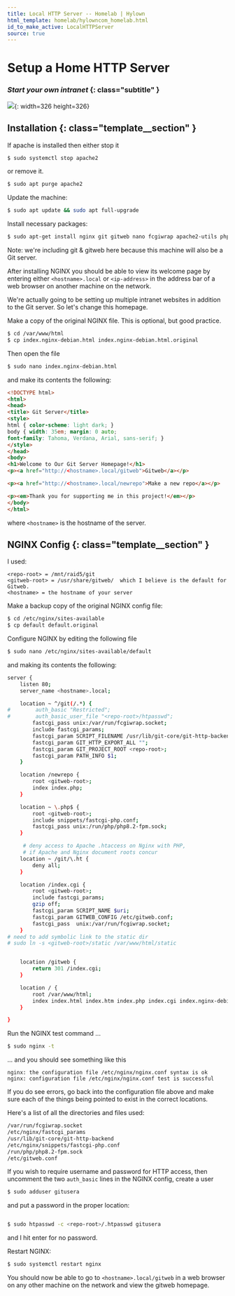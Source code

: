 ```yaml
---
title: Local HTTP Server -- Homelab | Hylown
html_template: homelab/hylowncom_homelab.html
id_to_make_active: LocalHTTPServer
source: true
---
```


# Setup a Home HTTP Server

### *Start your own intranet* {: class="subtitle" }


![](../../assets/home_network.png){: width=326 height=326}

## Installation {: class="template__section" }

If apache is installed then either stop it

```bash
$ sudo systemctl stop apache2
```

or remove it.

```bash
$ sudo apt purge apache2
```

Update the machine:

```bash
$ sudo apt update && sudo apt full-upgrade
```

Install necessary packages:

```bash
$ sudo apt-get install nginx git gitweb nano fcgiwrap apache2-utils php8.2-fpm -y
```

Note: we're including git & gitweb here because this machine will also be a Git server.  

After installing NGINX you should be able to view its welcome page by entering either ```<hostname>.local``` or ```<ip-address>``` in the address bar of a web browser on another machine on the network.  

We're actually going to be setting up multiple intranet websites in addition to the Git server.  So let's change this homepage.

Make a copy of the original NGINX file.  This is optional, but good practice.  

```bash
$ cd /var/www/html
$ cp index.nginx-debian.html index.nginx-debian.html.original
```

Then open the file

```bash
$ sudo nano index.nginx-debian.html
```

and make its contents the following:

```html
<!DOCTYPE html>
<html>
<head>
<title> Git Server</title>
<style>
html { color-scheme: light dark; }
body { width: 35em; margin: 0 auto;
font-family: Tahoma, Verdana, Arial, sans-serif; }
</style>
</head>
<body>
<h1>Welcome to Our Git Server Homepage!</h1>
<p><a href="http://<hostname>.local/gitweb">Gitweb</a></p>

<p><a href="http://<hostname>.local/newrepo">Make a new repo</a></p>

<p><em>Thank you for supporting me in this project!</em></p>
</body>
</html>
```

where ```<hostname>``` is the hostname of the server.  









## NGINX Config {: class="template__section" }

I used:

```
<repo-root> = /mnt/raid5/git
<gitweb-root> = /usr/share/gitweb/  which I believe is the default for Gitweb. 
<hostname> = the hostname of your server
```

Make a backup copy of the original NGINX config file:

```bash
$ cd /etc/nginx/sites-available
$ cp default default.original
```

Configure NGINX by editing the following file

```bash
$ sudo nano /etc/nginx/sites-available/default
```

and making its contents the following:

```bash
server {
    listen 80;
    server_name <hostname>.local;

    location ~ ^/git(/.*) {
#        auth_basic "Restricted";
#        auth_basic_user_file "<repo-root>/htpasswd";
        fastcgi_pass unix:/var/run/fcgiwrap.socket;
        include fastcgi_params;
        fastcgi_param SCRIPT_FILENAME /usr/lib/git-core/git-http-backend;
        fastcgi_param GIT_HTTP_EXPORT_ALL "";
        fastcgi_param GIT_PROJECT_ROOT <repo-root>;
        fastcgi_param PATH_INFO $1;
    }

    location /newrepo {
        root <gitweb-root>;
        index index.php;
    }

    location ~ \.php$ {
        root <gitweb-root>;
        include snippets/fastcgi-php.conf;
        fastcgi_pass unix:/run/php/php8.2-fpm.sock;
    }

     # deny access to Apache .htaccess on Nginx with PHP, 
     # if Apache and Nginx document roots concur
    location ~ /git/\.ht {
        deny all;
    }

    location /index.cgi {
        root <gitweb-root>;
        include fastcgi_params;
        gzip off;
        fastcgi_param SCRIPT_NAME $uri;
        fastcgi_param GITWEB_CONFIG /etc/gitweb.conf;
        fastcgi_pass  unix:/var/run/fcgiwrap.socket;
    }
# need to add symbolic link to the static dir
# sudo ln -s <gitweb-root>/static /var/www/html/static


    location /gitweb {
        return 301 /index.cgi;
    }

    location / {
        root /var/www/html;
        index index.html index.htm index.php index.cgi index.nginx-debian.html;
    }

}
```

Run the NGINX test command ...

```bash
$ sudo nginx -t
```

... and you should see something like this

```console
nginx: the configuration file /etc/nginx/nginx.conf syntax is ok
nginx: configuration file /etc/nginx/nginx.conf test is successful
```

If you do see errors, go back into the configuration file above and make sure each of the things being pointed to exist in the correct locations.  

Here's a list of all the directories and files used:

```bash
/var/run/fcgiwrap.socket
/etc/nginx/fastcgi_params
/usr/lib/git-core/git-http-backend
/etc/nginx/snippets/fastcgi-php.conf
/run/php/php8.2-fpm.sock
/etc/gitweb.conf
```











If you wish to require username and password for HTTP access, then uncomment the two ```auth_basic``` lines in the NGINX config, create a user 

```bash
$ sudo adduser gitusera
```

and put a password in the proper location:

```bash

$ sudo htpasswd -c <repo-root>/.htpasswd gitusera

```

and I hit enter for no password.

Restart NGINX:

```bash
$ sudo systemctl restart nginx
```

You should now be able to go to ```<hostname>.local/gitweb``` in a web browser on any other machine on the network and view the gitweb homepage.

